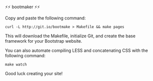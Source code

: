 
⚡⚡  bootmaker  ⚡⚡

Copy and paste the following command:

    curl -L http://git.io/bootmake > Makefile && make pages

This will download the Makefile, initialize Git, and create the base
framework for your Bootstrap website.

You can also automate compiling LESS and concatenating CSS with the
following command:

    make watch

Good luck creating your site!


